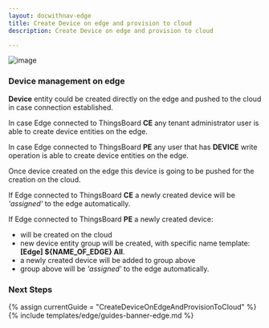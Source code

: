 ```yaml
---
layout: docwithnav-edge
title: Create Device on edge and provision to cloud
description: Create Device on edge and provision to cloud

---
```


![image](/images/coming-soon.jpg)

### Device management on edge

**Device** entity could be created directly on the edge and pushed to the cloud in case connection established.

In case Edge connected to ThingsBoard **CE** any tenant administrator user is able to create device entities on the edge.

In case Edge connected to ThingsBoard **PE** any user that has **DEVICE** write operation is able to create device entities on the edge.

Once device created on the edge this device is going to be pushed for the creation on the cloud.

If Edge connected to ThingsBoard **CE** a newly created device will be *'assigned'* to the edge automatically.

If Edge connected to ThingsBoard **PE** a newly created device:
- will be created on the cloud
- new device entity group will be created, with specific name template: **[Edge] ${NAME_OF_EDGE} All**.
- a newly created device will be added to group above
- group above will be *'assigned'* to the edge automatically.


### Next Steps

{% assign currentGuide = "CreateDeviceOnEdgeAndProvisionToCloud" %}{% include templates/edge/guides-banner-edge.md %}
